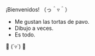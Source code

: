 ¡Bienvenidos! （っ＾▿＾）
- Me gustan las tortas de pavo.
- Dibujo a veces.
- Es todo.

💪 (`▿´) 👊



<!---
TanniaElizabeth/TanniaElizabeth is a ✨ special ✨ repository because its `README.md` (this file) appears on your GitHub profile.
You can click the Preview link to take a look at your changes.
--->
